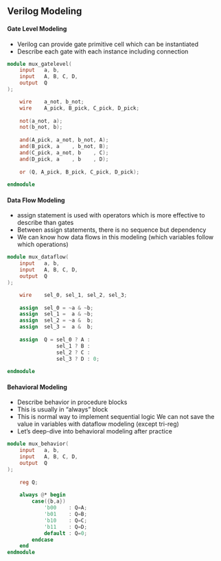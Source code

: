 ## Verilog Modeling

#### Gate Level Modeling
- Verilog can provide gate primitive cell which can be instantiated
- Describe each gate with each instance including connection

```verilog
module mux_gatelevel(
    input   a, b,
    input   A, B, C, D,
    output  Q
);

    wire    a_not, b_not;
    wire    A_pick, B_pick, C_pick, D_pick;
    
    not(a_not, a);
    not(b_not, b);
    
    and(A_pick, a_not, b_not, A);
    and(B_pick, a    , b_not, B);
    and(C_pick, a_not, b    , C);
    and(D_pick, a    , b    , D);
    
    or (Q, A_pick, B_pick, C_pick, D_pick);
    
endmodule
```

#### Data Flow Modeling
- assign statement is used with operators which is more effective to describe than gates
- Between assign statements, there is no sequence but dependency
- We can know how data flows in this modeling (which variables follow which operations)

```verilog
module mux_dataflow(
    input   a, b,
    input   A, B, C, D,
    output  Q
);

    wire    sel_0, sel_1, sel_2, sel_3;
    
    assign  sel_0 = ~a & ~b;
    assign  sel_1 =  a & ~b;
    assign  sel_2 = ~a &  b;
    assign  sel_3 =  a &  b;
    
    assign  Q = sel_0 ? A :
                sel_1 ? B :
                sel_2 ? C :
                sel_3 ? D : 0;
                
endmodule 
```

#### Behavioral Modeling
- Describe behavior in procedure blocks
- This is usually in “always” block
- This is normal way to implement sequential logic We can not save the value in variables with dataflow modeling (except tri-reg)
- Let’s deep-dive into behavioral modeling after practice

```verilog
module mux_behavior(
    input   a, b,
    input   A, B, C, D,
    output  Q
);
    
    reg Q;
    
    always @* begin
        case({b,a})
            'b00    : Q=A;
            'b01    : Q=B;
            'b10    : Q=C;
            'b11    : Q=D;
            default : Q=0;
        endcase
    end
endmodule
```
